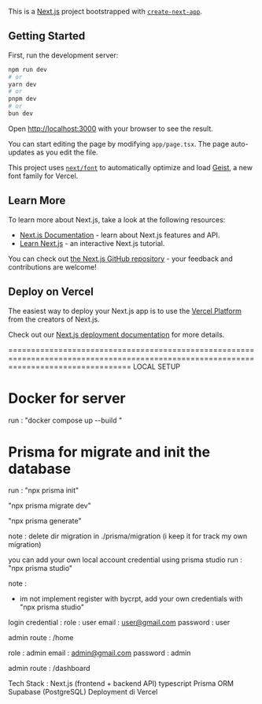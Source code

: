 This is a [Next.js](https://nextjs.org) project bootstrapped with [`create-next-app`](https://nextjs.org/docs/app/api-reference/cli/create-next-app).

## Getting Started

First, run the development server:

```bash
npm run dev
# or
yarn dev
# or
pnpm dev
# or
bun dev
```

Open [http://localhost:3000](http://localhost:3000) with your browser to see the result.

You can start editing the page by modifying `app/page.tsx`. The page auto-updates as you edit the file.

This project uses [`next/font`](https://nextjs.org/docs/app/building-your-application/optimizing/fonts) to automatically optimize and load [Geist](https://vercel.com/font), a new font family for Vercel.

## Learn More

To learn more about Next.js, take a look at the following resources:

- [Next.js Documentation](https://nextjs.org/docs) - learn about Next.js features and API.
- [Learn Next.js](https://nextjs.org/learn) - an interactive Next.js tutorial.

You can check out [the Next.js GitHub repository](https://github.com/vercel/next.js) - your feedback and contributions are welcome!

## Deploy on Vercel

The easiest way to deploy your Next.js app is to use the [Vercel Platform](https://vercel.com/new?utm_medium=default-template&filter=next.js&utm_source=create-next-app&utm_campaign=create-next-app-readme) from the creators of Next.js.

Check out our [Next.js deployment documentation](https://nextjs.org/docs/app/building-your-application/deploying) for more details.

=======================================================================================================================================
LOCAL SETUP 
# Docker for server
 <!--run from root dir (pastikan docker-compose.yml ada)  -->
run : 
"docker compose up --build  "

# Prisma for migrate and init the database
<!-- Npm i pastikan prisma dan prisma client ada -->
run : 
"npx prisma init"
<!-- ganti env_example  to .env sesuaikan credential DB connection -->
<!--  e.gDATABASE_URL=postgresql://root:root@localhost:5432/postgres?connection_limit=5&pool_timeout=0 -->
"npx prisma migrate dev"

"npx prisma generate"

note : delete dir migration in ./prisma/migration (i keep it for track my own migration)

you can add your own local account credential using prisma studio 
run :
"npx prisma studio"


note : 
* im not implement register with bycrpt, add your own credentials with "npx prisma studio"



login credential : 
role : user
email : user@gmail.com
password : user

admin route : /home

role : admin 
email : admin@gmail.com
password : admin

admin route : /dashboard

Tech Stack : 
Next.js (frontend + backend API) typescript
Prisma ORM
Supabase (PostgreSQL)
Deployment di Vercel